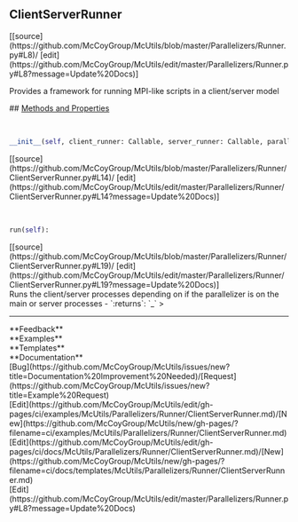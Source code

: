 ## <a id="McUtils.Parallelizers.Runner.ClientServerRunner">ClientServerRunner</a> 

<div class="docs-source-link" markdown="1">
[[source](https://github.com/McCoyGroup/McUtils/blob/master/Parallelizers/Runner.py#L8)/
[edit](https://github.com/McCoyGroup/McUtils/edit/master/Parallelizers/Runner.py#L8?message=Update%20Docs)]
</div>

Provides a framework for running MPI-like scripts in a client/server
model







<div class="collapsible-section">
 <div class="collapsible-section collapsible-section-header" markdown="1">
## <a class="collapse-link" data-toggle="collapse" href="#methods" markdown="1"> Methods and Properties</a> <a class="float-right" data-toggle="collapse" href="#methods"><i class="fa fa-chevron-down"></i></a>
 </div>
 <div class="collapsible-section collapsible-section-body collapse show" id="methods" markdown="1">
 
<a id="McUtils.Parallelizers.Runner.ClientServerRunner.__init__" class="docs-object-method">&nbsp;</a> 
```python
__init__(self, client_runner: Callable, server_runner: Callable, parallelizer: McUtils.Parallelizers.Parallelizers.Parallelizer): 
```
<div class="docs-source-link" markdown="1">
[[source](https://github.com/McCoyGroup/McUtils/blob/master/Parallelizers/Runner/ClientServerRunner.py#L14)/
[edit](https://github.com/McCoyGroup/McUtils/edit/master/Parallelizers/Runner/ClientServerRunner.py#L14?message=Update%20Docs)]
</div>


<a id="McUtils.Parallelizers.Runner.ClientServerRunner.run" class="docs-object-method">&nbsp;</a> 
```python
run(self): 
```
<div class="docs-source-link" markdown="1">
[[source](https://github.com/McCoyGroup/McUtils/blob/master/Parallelizers/Runner/ClientServerRunner.py#L19)/
[edit](https://github.com/McCoyGroup/McUtils/edit/master/Parallelizers/Runner/ClientServerRunner.py#L19?message=Update%20Docs)]
</div>
Runs the client/server processes depending on if the parallelizer
is on the main or server processes
  - `:returns`: `_`
    >
 </div>
</div>












---


<div markdown="1" class="text-secondary">
<div class="container">
  <div class="row">
   <div class="col" markdown="1">
**Feedback**   
</div>
   <div class="col" markdown="1">
**Examples**   
</div>
   <div class="col" markdown="1">
**Templates**   
</div>
   <div class="col" markdown="1">
**Documentation**   
</div>
   <div class="col" markdown="1">
   
</div>
   <div class="col" markdown="1">
   
</div>
   <div class="col" markdown="1">
   
</div>
</div>
  <div class="row">
   <div class="col" markdown="1">
[Bug](https://github.com/McCoyGroup/McUtils/issues/new?title=Documentation%20Improvement%20Needed)/[Request](https://github.com/McCoyGroup/McUtils/issues/new?title=Example%20Request)   
</div>
   <div class="col" markdown="1">
[Edit](https://github.com/McCoyGroup/McUtils/edit/gh-pages/ci/examples/McUtils/Parallelizers/Runner/ClientServerRunner.md)/[New](https://github.com/McCoyGroup/McUtils/new/gh-pages/?filename=ci/examples/McUtils/Parallelizers/Runner/ClientServerRunner.md)   
</div>
   <div class="col" markdown="1">
[Edit](https://github.com/McCoyGroup/McUtils/edit/gh-pages/ci/docs/McUtils/Parallelizers/Runner/ClientServerRunner.md)/[New](https://github.com/McCoyGroup/McUtils/new/gh-pages/?filename=ci/docs/templates/McUtils/Parallelizers/Runner/ClientServerRunner.md)   
</div>
   <div class="col" markdown="1">
[Edit](https://github.com/McCoyGroup/McUtils/edit/master/Parallelizers/Runner.py#L8?message=Update%20Docs)   
</div>
   <div class="col" markdown="1">
   
</div>
   <div class="col" markdown="1">
   
</div>
   <div class="col" markdown="1">
   
</div>
</div>
</div>
</div>